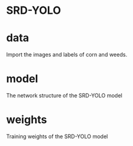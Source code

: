 # SRD-YOLO
# data
Import the images and labels of corn and weeds.
# model
The network structure of the SRD-YOLO model
# weights
Training weights of the SRD-YOLO model

